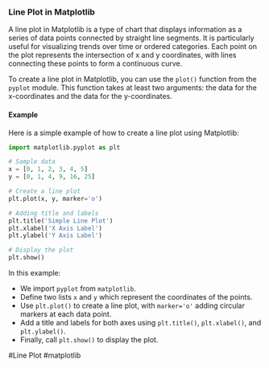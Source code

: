 ### Line Plot in Matplotlib

A line plot in Matplotlib is a type of chart that displays information as a series of data points connected by straight line segments. It is particularly useful for visualizing trends over time or ordered categories. Each point on the plot represents the intersection of x and y coordinates, with lines connecting these points to form a continuous curve.

To create a line plot in Matplotlib, you can use the `plot()` function from the `pyplot` module. This function takes at least two arguments: the data for the x-coordinates and the data for the y-coordinates.

#### Example

Here is a simple example of how to create a line plot using Matplotlib:

```python
import matplotlib.pyplot as plt

# Sample data
x = [0, 1, 2, 3, 4, 5]
y = [0, 1, 4, 9, 16, 25]

# Create a line plot
plt.plot(x, y, marker='o')

# Adding title and labels
plt.title('Simple Line Plot')
plt.xlabel('X Axis Label')
plt.ylabel('Y Axis Label')

# Display the plot
plt.show()
```

In this example:
- We import `pyplot` from `matplotlib`.
- Define two lists `x` and `y` which represent the coordinates of the points.
- Use `plt.plot()` to create a line plot, with `marker='o'` adding circular markers at each data point.
- Add a title and labels for both axes using `plt.title()`, `plt.xlabel()`, and `plt.ylabel()`.
- Finally, call `plt.show()` to display the plot.

#Line Plot #matplotlib